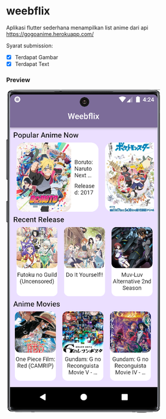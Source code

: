 # weebflix

Aplikasi flutter sederhana menampilkan list anime dari api https://gogoanime.herokuapp.com/

Syarat submission:

- [x] Terdapat Gambar
- [x] Terdapat Text

### Preview

![](assets/Screenshot_20221006_042436.png)
